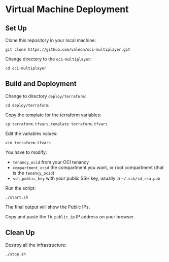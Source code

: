 # Virtual Machine Deployment

## Set Up

Clone this repository in your local machine:

```
git clone https://github.com/vmleon/oci-multiplayer.git
```

Change directory to the `oci-multiplayer`:

```
cd oci-multiplayer
```

## Build and Deployment

Change to directory `deploy/terraform`:

```
cd deploy/terraform
```

Copy the template for the terraform variables:

```
cp terraform.tfvars.template terraform.tfvars
```

Edit the variables values:

```
vim terraform.tfvars
```

You have to modify:

- `tenancy_ocid` from your OCI tenancy
- `compartment_ocid` the compartment you want, or root compartment (that is the `tenancy_ocid`)
- `ssh_public_key` with your public SSH key, usually in `~/.ssh/id_rsa.pub`

Run the script:

```
./start.sh
```

The final output will show the Public IPs.

Copy and paste the `lb_public_ip` IP address on your browser.

## Clean Up

Destroy all the infrastructure:

```
./stop.sh
```
